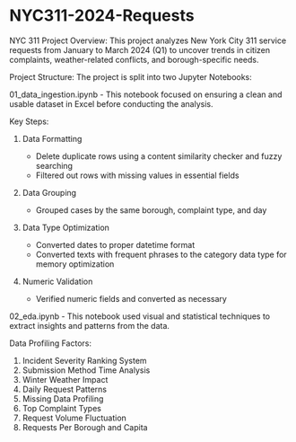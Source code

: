 # NYC311-2024-Requests

NYC 311 Project Overview:
This project analyzes New York City 311 service requests from January to March 2024 (Q1) to uncover trends in citizen complaints, weather-related conflicts, and borough-specific needs. 

Project Structure:
The project is split into two Jupyter Notebooks:

01_data_ingestion.ipynb - This notebook focused on ensuring a clean and usable dataset in Excel before conducting the analysis.

Key Steps:
1. Data Formatting
    - Delete duplicate rows using a content similarity checker and fuzzy searching
    - Filtered out rows with missing values in essential fields

2. Data Grouping
    - Grouped cases by the same borough, complaint type, and day

3. Data Type Optimization
    - Converted dates to proper datetime format
    - Converted texts with frequent phrases to the category data type for memory optimization

4. Numeric Validation
    - Verified numeric fields and converted as necessary

02_eda.ipynb - This notebook used visual and statistical techniques to extract insights and patterns from the data.

Data Profiling Factors:
1. Incident Severity Ranking System
2. Submission Method Time Analysis
3. Winter Weather Impact 
4. Daily Request Patterns
5. Missing Data Profiling
6. Top Complaint Types
7. Request Volume Fluctuation
8. Requests Per Borough and Capita

